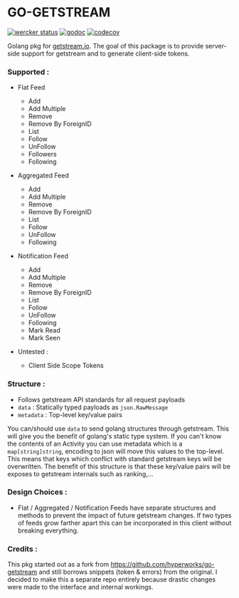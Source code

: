 # GO-GETSTREAM

[![wercker status](https://app.wercker.com/status/adc2bf440cb3e5b8f4fa3abf9244624d/s/master "wercker status")](https://app.wercker.com/project/byKey/adc2bf440cb3e5b8f4fa3abf9244624d)
[![godoc](https://godoc.org/github.com/mrhenry/go-getstream?status.svg)](https://godoc.org/github.com/mrhenry/go-getstream)
[![codecov](https://codecov.io/gh/mrhenry/go-getstream/branch/master/graph/badge.svg)](https://codecov.io/gh/mrhenry/go-getstream)

Golang pkg for [getstream.io](getstream.io). The goal of this package is to provide server-side support for getstream and to generate client-side tokens.

### Supported :
- Flat Feed
  - Add
  - Add Multiple
  - Remove
  - Remove By ForeignID
  - List
  - Follow
  - UnFollow
  - Followers
  - Following

- Aggregated Feed
  - Add
  - Add Multiple
  - Remove
  - Remove By ForeignID
  - List
  - Follow
  - UnFollow
  - Following

- Notification Feed
  - Add
  - Add Multiple
  - Remove
  - Remove By ForeignID
  - List
  - Follow
  - UnFollow
  - Following
  - Mark Read
  - Mark Seen

- Untested :
  - Client Side Scope Tokens

### Structure :
- Follows getstream API standards for all request payloads
- `data` : Statically typed payloads as `json.RawMessage`
- `metadata` : Top-level key/value pairs

You can/should use `data` to send golang structures through getstream. This will give you the benefit of golang's static type system.
If you can't know the contents of an Activity you can use metadata which is a `map[string]string`, encoding to json will move this values to the top-level. This means that keys which conflict with standard getstream keys will be overwritten. The benefit of this structure is that these key/value pairs will be exposes to getstream internals such as ranking,...

### Design Choices :

- Flat / Aggregated / Notification Feeds have separate structures and methods to prevent the impact of future getstream changes. If two types of feeds grow farther apart this can be incorporated in this client without breaking everything.

### Credits :

This pkg started out as a fork from https://github.com/hyperworks/go-getstream and still borrows snippets (token & errors) from the original. I decided to make this a separate repo entirely because drastic changes were made to the interface and internal workings.
